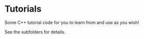 # Tutorials

Some C++ tutorial code for you to learn from and use as you wish!

See the subfolders for details.
